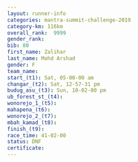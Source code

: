 ```yaml
---
layout: runner-info 
categories: mantra-summit-challenge-2019 
category-km: 116km 
overall_rank:  9999
gender_rank: 
bib: 80
first_name: Zalihar
last_name: Mohd Arshad
gender: F
team_name: 
start_(t1): Sat, 05-00-00 am
changar_(t2): Sat, 12-57-31 pm
budug_asu_(t3): Sun, 10-02-00 pm
ub_forest_st_(t4): 
wonorejo_1_(t5): 
mahapena_(t6): 
wonorejo_2_(t7): 
mbah_kamad_(t8): 
finish_(t9): 
race_time: 41-02-00
status: DNF
certificate: 
---
```

